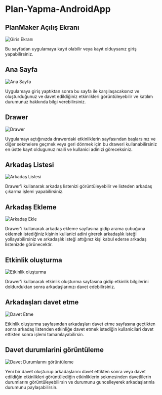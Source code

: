 # Plan-Yapma-AndroidApp

## PlanMaker Açılış Ekranı
![Giris Ekranı](/Read-Me-Images/girisVeKayit.png)

Bu sayfadan uygulamaya kayıt olabilir veya kayıt olduysanız giriş yapabilirsiniz.

## Ana Sayfa
![Ana Sayfa](/Read-Me-Images/davetListesi.jpeg)

Uygulamaya giriş yaptıktan sonra bu sayfa ile karşılaşacaksınız ve oluşturduğunuz ve davet edildiğiniz etkinlikleri görüntüleyebilir ve katılım durumunuz hakkında bilgi verebilirsiniz.

## Drawer
![Drawer](/Read-Me-Images/drawer.jpeg)

Uygulamayı açtığınızda drawerdaki etkinliklerin sayfasından başlarsınız ve diğer sekmelere geçmek veya geri dönmek için bu draweri kullanabilirsiniz en üstte kayıt oldugunuz maili ve kullanici adinizi göreceksiniz.

## Arkadaş Listesi
![Arkadaş Listesi](/Read-Me-Images/arkadasListesi.jpeg)

Drawer'i kullanarak arkadaş listenizi görüntüleyebilir ve listeden arkadaş çıkarma işlemi yapabilirsiniz.

## Arkadaş Ekleme
![Arkadaş Ekle](/Read-Me-Images/arkadasEkleme.jpeg)

Drawer'i kullanarak arkadaş ekleme sayfasına gidip arama çubuğuna eklemek istediğiniz kişinin kullanici adini girerek arkadaşlık isteği yollayabilirsiniz ve arkadaşlık isteği attığınız kişi kabul ederse arkadaş listenizde görünecektir.

## Etkinlik oluşturma
![Etkinlik oluşturma](/Read-Me-Images/etkinlikOlusturma.jpeg)

Drawer'i kullanarak etkinlik oluşturma sayfasına gidip etkinlik bilgilerini doldurduktan sonra arkadaşlarınızı davet edebilirsiniz.

## Arkadaşları davet etme
![Davet Etme](/Read-Me-Images/arkadasDavet.jpeg)

Etkinlik oluşturma sayfasından arkadaşları davet etme sayfasına geçtikten sonra arkadaş listenden etkinliğe davet etmek istediğin kullanicilari davet ettikten sonra işlemi tamamlayabilirsin.

## Davet durumlarini görüntüleme
![Davet Durumlarını görüntüleme](/Read-Me-Images/etkinlikDurumu.jpeg)

Yeni bir davet oluşturup arkadaşlarını davet ettikten sonra veya davet edildiğin etkinlikleri görüntülediğin etkinliklerin sekmesinden davetlilerin durumlarını görüntüleyebilirsin ve durumunu guncelleyerek arkadaşlarınla durumunu paylaşabilirsin.





